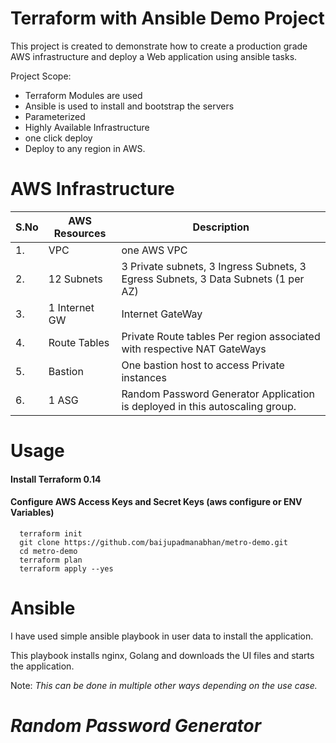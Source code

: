 # Terraform with Ansible Demo Project

This project is created to demonstrate how to create a production grade AWS infrastructure
and deploy a Web application using ansible tasks. 

Project Scope:
* Terraform Modules are used
* Ansible is used to install and bootstrap the servers
* Parameterized
* Highly Available Infrastructure
* one click deploy
* Deploy to any region in AWS.


# AWS Infrastructure
|S.No | AWS Resources  | Description |
|-----| ------------- | ------------- |
|  1.  | VPC  | one AWS VPC   |
|  2.  | 12 Subnets  | 3 Private subnets, 3 Ingress Subnets, 3 Egress Subnets, 3 Data Subnets (1 per AZ)  |
|  3.  | 1 Internet GW | Internet GateWay  |
|  4.  | Route Tables  | Private Route tables Per region associated with respective NAT GateWays |
|  5.  | Bastion  | One bastion host to access Private instances |
|  6.  | 1 ASG  | Random Password Generator Application is deployed in this autoscaling group.




# Usage

#### Install Terraform 0.14
#### Configure AWS Access Keys and Secret Keys (aws configure or ENV Variables)


```shell
  terraform init
  git clone https://github.com/baijupadmanabhan/metro-demo.git
  cd metro-demo
  terraform plan
  terraform apply --yes 
  ```

# Ansible 

I have used simple ansible playbook in user data to install the application. 

This playbook installs nginx, Golang and downloads the UI files and starts the application.


Note: <i> This can be done in multiple other ways depending on the use case.



# Random Password Generator






